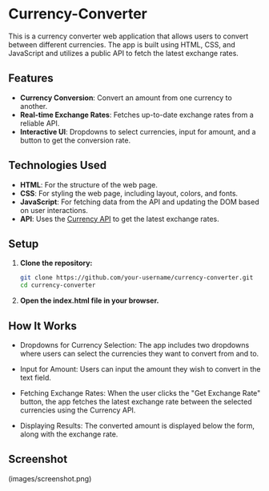 # Currency-Converter

This is a currency converter web application that allows users to convert between different currencies. The app is built using HTML, CSS, and JavaScript and utilizes a public API to fetch the latest exchange rates.

## Features

- **Currency Conversion**: Convert an amount from one currency to another.
- **Real-time Exchange Rates**: Fetches up-to-date exchange rates from a reliable API.
- **Interactive UI**: Dropdowns to select currencies, input for amount, and a button to get the conversion rate.

## Technologies Used

- **HTML**: For the structure of the web page.
- **CSS**: For styling the web page, including layout, colors, and fonts.
- **JavaScript**: For fetching data from the API and updating the DOM based on user interactions.
- **API**: Uses the [Currency API](https://github.com/fawazahmed0/currency-api) to get the latest exchange rates.

## Setup

1. **Clone the repository:**

   ```bash
   git clone https://github.com/your-username/currency-converter.git
   cd currency-converter
2. **Open the index.html file in your browser.**

## How It Works
- Dropdowns for Currency Selection: The app includes two dropdowns where users can select the currencies they want to convert from and to.

- Input for Amount: Users can input the amount they wish to convert in the text field.

- Fetching Exchange Rates: When the user clicks the "Get Exchange Rate" button, the app fetches the latest exchange rate between the selected currencies using the Currency API.

- Displaying Results: The converted amount is displayed below the form, along with the exchange rate.
  
## Screenshot
(images/screenshot.png)
